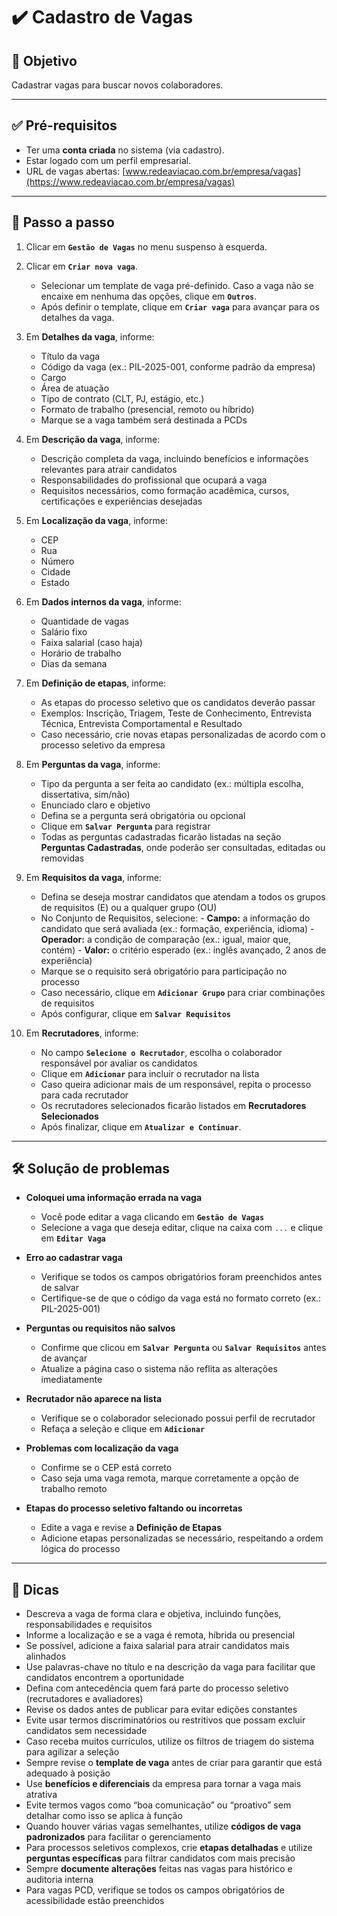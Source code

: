 # ✔️ Cadastro de Vagas

## 🎯 Objetivo

Cadastrar vagas para buscar novos colaboradores.

---

## ✅ Pré-requisitos

- Ter uma **conta criada** no sistema (via cadastro).
- Estar logado com um perfil empresarial.
- URL de vagas abertas: [www.redeaviacao.com.br/empresa/vagas](https://www.redeaviacao.com.br/empresa/vagas)

---

## 📝 Passo a passo

1. Clicar em **`Gestão de Vagas`** no menu suspenso à esquerda.
2. Clicar em **`Criar nova vaga`**.
    - Selecionar um template de vaga pré-definido. Caso a vaga não se encaixe em nenhuma das opções, clique em **`Outros`**.
    - Após definir o template, clique em **`Criar vaga`** para avançar para os detalhes da vaga.
 
3. Em **Detalhes da vaga**, informe:
    - Título da vaga
    - Código da vaga (ex.: PIL-2025-001, conforme padrão da empresa)
    - Cargo
    - Área de atuação
    - Tipo de contrato (CLT, PJ, estágio, etc.)
    - Formato de trabalho (presencial, remoto ou híbrido)
    - Marque se a vaga também será destinada a PCDs

4. Em **Descrição da vaga**, informe:
    - Descrição completa da vaga, incluindo benefícios e informações relevantes para atrair candidatos
    - Responsabilidades do profissional que ocupará a vaga
    - Requisitos necessários, como formação acadêmica, cursos, certificações e experiências desejadas

5. Em **Localização da vaga**, informe:
    - CEP
    - Rua
    - Número
    - Cidade
    - Estado

6. Em **Dados internos da vaga**, informe:
    - Quantidade de vagas
    - Salário fixo
    - Faixa salarial (caso haja)
    - Horário de trabalho
    - Dias da semana

7. Em **Definição de etapas**, informe:
    - As etapas do processo seletivo que os candidatos deverão passar
    - Exemplos: Inscrição, Triagem, Teste de Conhecimento, Entrevista Técnica, Entrevista Comportamental e Resultado
    - Caso necessário, crie novas etapas personalizadas de acordo com o processo seletivo da empresa

8. Em **Perguntas da vaga**, informe:
    - Tipo da pergunta a ser feita ao candidato (ex.: múltipla escolha, dissertativa, sim/não)
    - Enunciado claro e objetivo
    - Defina se a pergunta será obrigatória ou opcional
    - Clique em **`Salvar Pergunta`** para registrar
    - Todas as perguntas cadastradas ficarão listadas na seção **Perguntas Cadastradas**, onde poderão ser consultadas, editadas ou removidas

9. Em **Requisitos da vaga**, informe:
    - Defina se deseja mostrar candidatos que atendam a todos os grupos de requisitos (E) ou a qualquer grupo (OU)
    - No Conjunto de Requisitos, selecione:
            - **Campo:** a informação do candidato que será avaliada (ex.: formação, experiência, idioma)
            - **Operador:** a condição de comparação (ex.: igual, maior que, contém)
            - **Valor:** o critério esperado (ex.: inglês avançado, 2 anos de experiência)
    - Marque se o requisito será obrigatório para participação no processo
    - Caso necessário, clique em **`Adicionar Grupo`** para criar combinações de requisitos
    - Após configurar, clique em **`Salvar Requisitos`**

10. Em **Recrutadores**, informe:
    - No campo **`Selecione o Recrutador`**, escolha o colaborador responsável por avaliar os candidatos
    - Clique em **`Adicionar`** para incluir o recrutador na lista
    - Caso queira adicionar mais de um responsável, repita o processo para cada recrutador
    - Os recrutadores selecionados ficarão listados em **Recrutadores Selecionados**
    - Após finalizar, clique em **`Atualizar e Continuar`**.

---

## 🛠️ Solução de problemas

- **Coloquei uma informação errada na vaga**
  - Você pode editar a vaga clicando em **`Gestão de Vagas`**
  - Selecione a vaga que deseja editar, clique na caixa com `...` e clique em **`Editar Vaga`**

- **Erro ao cadastrar vaga**
  - Verifique se todos os campos obrigatórios foram preenchidos antes de salvar
  - Certifique-se de que o código da vaga está no formato correto (ex.: PIL-2025-001)

- **Perguntas ou requisitos não salvos**
  - Confirme que clicou em **`Salvar Pergunta`** ou **`Salvar Requisitos`** antes de avançar
  - Atualize a página caso o sistema não reflita as alterações imediatamente

- **Recrutador não aparece na lista**
  - Verifique se o colaborador selecionado possui perfil de recrutador
  - Refaça a seleção e clique em **`Adicionar`**

- **Problemas com localização da vaga**
  - Confirme se o CEP está correto
  - Caso seja uma vaga remota, marque corretamente a opção de trabalho remoto

- **Etapas do processo seletivo faltando ou incorretas**
  - Edite a vaga e revise a **Definição de Etapas**
  - Adicione etapas personalizadas se necessário, respeitando a ordem lógica do processo

---

## 👀 Dicas

- Descreva a vaga de forma clara e objetiva, incluindo funções, responsabilidades e requisitos
- Informe a localização e se a vaga é remota, híbrida ou presencial
- Se possível, adicione a faixa salarial para atrair candidatos mais alinhados
- Use palavras-chave no título e na descrição da vaga para facilitar que candidatos encontrem a oportunidade
- Defina com antecedência quem fará parte do processo seletivo (recrutadores e avaliadores)
- Revise os dados antes de publicar para evitar edições constantes
- Evite usar termos discriminatórios ou restritivos que possam excluir candidatos sem necessidade
- Caso receba muitos currículos, utilize os filtros de triagem do sistema para agilizar a seleção
- Sempre revise o **template de vaga** antes de criar para garantir que está adequado à posição
- Use **benefícios e diferenciais** da empresa para tornar a vaga mais atrativa
- Evite termos vagos como “boa comunicação” ou “proativo” sem detalhar como isso se aplica à função
- Quando houver várias vagas semelhantes, utilize **códigos de vaga padronizados** para facilitar o gerenciamento
- Para processos seletivos complexos, crie **etapas detalhadas** e utilize **perguntas específicas** para filtrar candidatos com mais precisão
- Sempre **documente alterações** feitas nas vagas para histórico e auditoria interna
- Para vagas PCD, verifique se todos os campos obrigatórios de acessibilidade estão preenchidos
